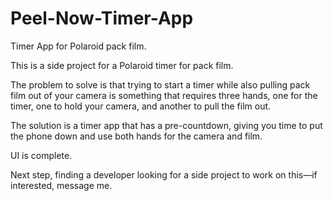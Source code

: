 Peel-Now-Timer-App
========

Timer App for Polaroid pack film.

This is a side project for a Polaroid timer for pack film.

The problem to solve is that trying to start a timer while also pulling pack film out of your camera is something that requires three hands, one for the timer, one to hold your camera, and another to pull the film out.

The solution is a timer app that has a pre-countdown, giving you time to put the phone down and use both hands for the camera and film.

UI is complete.

Next step, finding a developer looking for a side project to work on this—if interested, message me.
